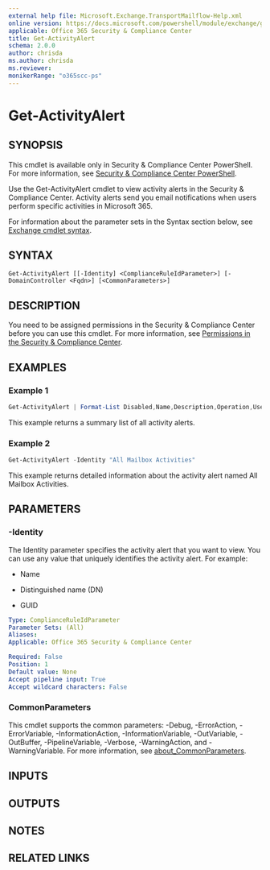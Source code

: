 ```yaml
---
external help file: Microsoft.Exchange.TransportMailflow-Help.xml
online version: https://docs.microsoft.com/powershell/module/exchange/get-activityalert
applicable: Office 365 Security & Compliance Center
title: Get-ActivityAlert
schema: 2.0.0
author: chrisda
ms.author: chrisda
ms.reviewer:
monikerRange: "o365scc-ps"
---
```


# Get-ActivityAlert

## SYNOPSIS
This cmdlet is available only in Security & Compliance Center PowerShell. For more information, see [Security & Compliance Center PowerShell](https://docs.microsoft.com/powershell/exchange/scc-powershell).

Use the Get-ActivityAlert cmdlet to view activity alerts in the Security & Compliance Center. Activity alerts send you email notifications when users perform specific activities in Microsoft 365.

For information about the parameter sets in the Syntax section below, see [Exchange cmdlet syntax](https://docs.microsoft.com/powershell/exchange/exchange-cmdlet-syntax).

## SYNTAX

```
Get-ActivityAlert [[-Identity] <ComplianceRuleIdParameter>] [-DomainController <Fqdn>] [<CommonParameters>]
```

## DESCRIPTION
You need to be assigned permissions in the Security & Compliance Center before you can use this cmdlet. For more information, see [Permissions in the Security & Compliance Center](https://docs.microsoft.com/microsoft-365/security/office-365-security/permissions-in-the-security-and-compliance-center).

## EXAMPLES

### Example 1
```powershell
Get-ActivityAlert | Format-List Disabled,Name,Description,Operation,UserId,NotifyUser
```

This example returns a summary list of all activity alerts.

### Example 2
```powershell
Get-ActivityAlert -Identity "All Mailbox Activities"
```

This example returns detailed information about the activity alert named All Mailbox Activities.

## PARAMETERS

### -Identity
The Identity parameter specifies the activity alert that you want to view. You can use any value that uniquely identifies the activity alert. For example:

- Name

- Distinguished name (DN)

- GUID

```yaml
Type: ComplianceRuleIdParameter
Parameter Sets: (All)
Aliases:
Applicable: Office 365 Security & Compliance Center

Required: False
Position: 1
Default value: None
Accept pipeline input: True
Accept wildcard characters: False
```

### CommonParameters
This cmdlet supports the common parameters: -Debug, -ErrorAction, -ErrorVariable, -InformationAction, -InformationVariable, -OutVariable, -OutBuffer, -PipelineVariable, -Verbose, -WarningAction, and -WarningVariable. For more information, see [about_CommonParameters](https://go.microsoft.com/fwlink/p/?LinkID=113216).

## INPUTS

###  

## OUTPUTS

###  

## NOTES

## RELATED LINKS
